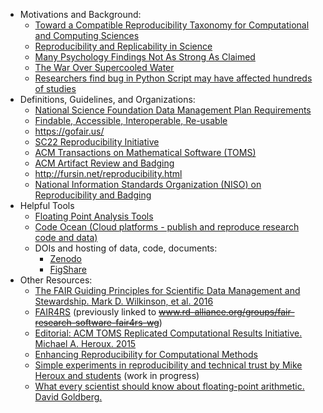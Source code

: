 <!-- reproducibility -->
  * Motivations and Background:
    * [Toward a Compatible Reproducibility Taxonomy for Computational and Computing Sciences](https://doi.org/10.2172/1481626)
    * [Reproducibility and Replicability in Science](https://doi.org/10.17226/25303)
    * [Many Psychology Findings Not As Strong As Claimed](http://www.nytimes.com/2015/08/28/science/many-social-science-findings-not-as-strong-as-claimed-study-says.html)
    * [The War Over Supercooled Water](https://doi.org/10.1063/PT.6.1.20180822a)
    * [Researchers find bug in Python Script may have affected hundreds of studies](https://arstechnica.com/information-technology/2019/10/chemists-discover-cross-platform-python-scripts-not-so-cross-platform/)
  * Definitions, Guidelines, and Organizations:
    * [National Science Foundation Data Management Plan Requirements](https://www.nsf.gov/bfa/dias/policy/dmp.jsp)
    * [Findable, Accessible, Interoperable, Re-usable](https://doi.org/10.1038/sdata.2016.18)
    * <https://gofair.us/>
    * [SC22 Reproducibility Initiative](https://sc22.supercomputing.org/submit/reproducibility-initiative/)
    * [ACM Transactions on Mathematical Software (TOMS)](http://toms.acm.org/replicated-computational-results.cfm)
    * [ACM Artifact Review and Badging](https://www.acm.org/publications/policies/artifact-review-and-badging-current)
    * <http://fursin.net/reproducibility.html>
    * [ National Information Standards Organization (NISO) on Reproducibility and Badging](https://www.niso.org/niso-io/2019/01/new-niso-project-badging-scheme-reproducibility-computational-and-computing)
  * Helpful Tools
     * [Floating Point Analysis Tools](http://fpanalysistools.org/)
     * [Code Ocean (Cloud platforms - publish and reproduce research code and data)](https://codeocean.com/)
     * DOIs and hosting of data, code, documents:
       - [Zenodo](https://zenodo.org/)
       - [FigShare](https://figshare.com/)
  * Other Resources:
    * [The FAIR Guiding Principles for Scientific Data Management and Stewardship. Mark D. Wilkinson, et al. 2016](https://doi.org/10.1038/sdata.2016.18)
    * [FAIR4RS](https://www.rd-alliance.org/groups/fair-for-research-software-fair4rs-wg/forum/) (previously linked to ~~www.rd-alliance.org/groups/fair-research-software-fair4rs-wg~~)
    * [Editorial: ACM TOMS Replicated Computational Results Initiative. Michael A. Heroux. 2015](http://dx.doi.org/10.1145/2743015)
    * [Enhancing Reproducibility for Computational Methods](https://doi.org/10.1126/science.aah6168)
    * [Simple experiments in reproducibility and technical trust by Mike Heroux and students](https://betterscientificsoftware.github.io/Trust-Tools/) (work in progress)
    * [What every scientist should know about floating-point arithmetic. David Goldberg.](https://doi.org/10.1145/103162.103163)
